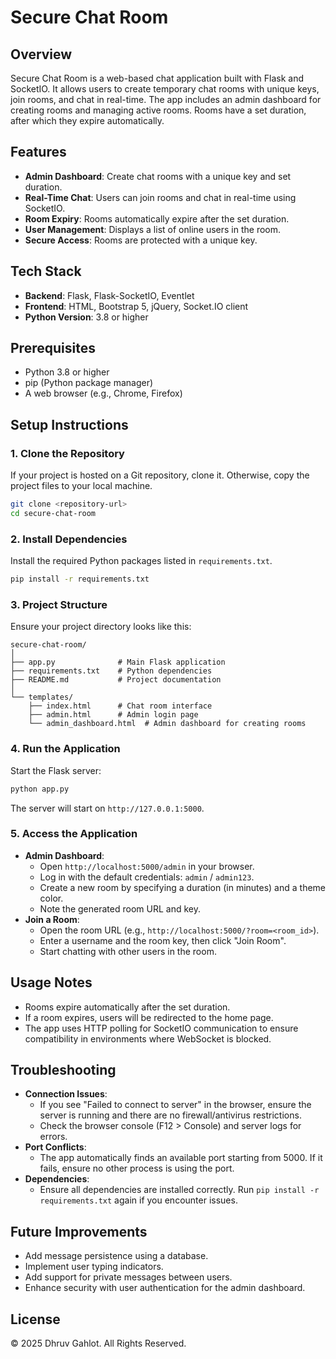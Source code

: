 # Secure Chat Room

## Overview

Secure Chat Room is a web-based chat application built with Flask and SocketIO. It allows users to create temporary chat rooms with unique keys, join rooms, and chat in real-time. The app includes an admin dashboard for creating rooms and managing active rooms. Rooms have a set duration, after which they expire automatically.

## Features

- **Admin Dashboard**: Create chat rooms with a unique key and set duration.
- **Real-Time Chat**: Users can join rooms and chat in real-time using SocketIO.
- **Room Expiry**: Rooms automatically expire after the set duration.
- **User Management**: Displays a list of online users in the room.
- **Secure Access**: Rooms are protected with a unique key.

## Tech Stack

- **Backend**: Flask, Flask-SocketIO, Eventlet
- **Frontend**: HTML, Bootstrap 5, jQuery, Socket.IO client
- **Python Version**: 3.8 or higher

## Prerequisites

- Python 3.8 or higher
- pip (Python package manager)
- A web browser (e.g., Chrome, Firefox)

## Setup Instructions

### 1. Clone the Repository

If your project is hosted on a Git repository, clone it. Otherwise, copy the project files to your local machine.

```bash
git clone <repository-url>
cd secure-chat-room
```

### 2. Install Dependencies

Install the required Python packages listed in `requirements.txt`.

```bash
pip install -r requirements.txt
```

### 3. Project Structure

Ensure your project directory looks like this:

```
secure-chat-room/
│
├── app.py              # Main Flask application
├── requirements.txt    # Python dependencies
├── README.md           # Project documentation
│
└── templates/
    ├── index.html      # Chat room interface
    ├── admin.html      # Admin login page
    └── admin_dashboard.html  # Admin dashboard for creating rooms
```

### 4. Run the Application

Start the Flask server:

```bash
python app.py
```

The server will start on `http://127.0.0.1:5000`.

### 5. Access the Application

- **Admin Dashboard**:
  - Open `http://localhost:5000/admin` in your browser.
  - Log in with the default credentials: `admin` / `admin123`.
  - Create a new room by specifying a duration (in minutes) and a theme color.
  - Note the generated room URL and key.
- **Join a Room**:
  - Open the room URL (e.g., `http://localhost:5000/?room=<room_id>`).
  - Enter a username and the room key, then click "Join Room".
  - Start chatting with other users in the room.

## Usage Notes

- Rooms expire automatically after the set duration.
- If a room expires, users will be redirected to the home page.
- The app uses HTTP polling for SocketIO communication to ensure compatibility in environments where WebSocket is blocked.

## Troubleshooting

- **Connection Issues**:
  - If you see "Failed to connect to server" in the browser, ensure the server is running and there are no firewall/antivirus restrictions.
  - Check the browser console (F12 &gt; Console) and server logs for errors.
- **Port Conflicts**:
  - The app automatically finds an available port starting from 5000. If it fails, ensure no other process is using the port.
- **Dependencies**:
  - Ensure all dependencies are installed correctly. Run `pip install -r requirements.txt` again if you encounter issues.

## Future Improvements

- Add message persistence using a database.
- Implement user typing indicators.
- Add support for private messages between users.
- Enhance security with user authentication for the admin dashboard.

## License

© 2025 Dhruv Gahlot. All Rights Reserved.